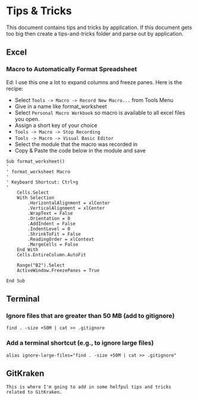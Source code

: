 # Tips & Tricks
This document contains tips and tricks by application. 
If this document gets too big then create a tips-and-tricks folder and parse out by application.

## Excel
### Macro to Automatically Format Spreadsheet
Ed: I use this one a lot to expand columns and freeze panes. Here is the recipe:
* Select `Tools -> Macro -> Record New Macro...` from Tools Menu
* Give in a name like format_worksheet
* Select `Personal Macro Workbook` so macro is available to all excel files you open.
* Assign a short key of your choice
* `Tools -> Macro -> Stop Recording`
* `Tools -> Macro -> Visual Basic Editor`
* Select the module that the macro was recorded in
* Copy & Paste the code below in the module and save
```
Sub format_worksheet()
'
' format_worksheet Macro
'
' Keyboard Shortcut: Ctrl+g
'
    Cells.Select
    With Selection
        .HorizontalAlignment = xlCenter
        .VerticalAlignment = xlCenter
        .WrapText = False
        .Orientation = 0
        .AddIndent = False
        .IndentLevel = 0
        .ShrinkToFit = False
        .ReadingOrder = xlContext
        .MergeCells = False
    End With
    Cells.EntireColumn.AutoFit
    
    Range("B2").Select
    ActiveWindow.FreezePanes = True
    
End Sub
```

## Terminal
### Ignore files that are greater than 50 MB (add to gitignore)
    find . -size +50M | cat >> .gitignore

### Add a terminal shortcut (e.g., to ignore large files)
    alias ignore-large-files="find . -size +50M | cat >> .gitignore"

## GitKraken

    This is where I'm going to add in some helfpul tips and tricks
    related to GitKraken.
